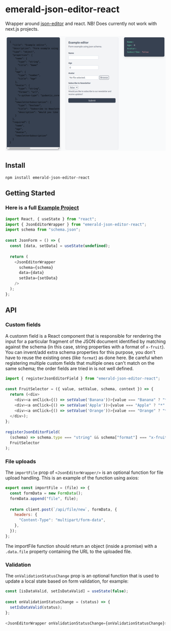 # emerald-json-editor-react

Wrapper around [json-editor](https://github.com/json-editor/json-editor) and react. NB! Does currently not work with next.js projects.

![Screenshot](screenshot.png)

## Install

```
npm install emerald-json-editor-react
```

## Getting Started

### Here is a full [Example Project](https://github.com/emerald-geomodelling/emerald-json-editor-react-example)


```javascript
import React, { useState } from "react";
import { JsonEditorWrapper } from "emerald-json-editor-react";
import schema from "schema.json";

const JsonForm = () => {
  const [data, setData] = useState(undefined);

  return (
    <JsonEditorWrapper
      schema={schema}
      data={data}
      setData={setData}
    />
  );
};
```


## API

### Custom fields

A custonm field is a React component that is responsible for rendering
the input for a particular fragment of the JSON document identified by
matching against the schema (in this case, string properties with a
format of `x-fruit`). You can invent/add extra schema properties for
this purpose, you don't have to reuse the existing ones (like
`format`) as done here. Be careful when registering multiple custom
fields that multiple ones can't match on the same schema; the order
fields are tried in is not well defined.

```javascript
import { registerJsonEditorField } from "emerald-json-editor-react";

const FruitSelector = ({ value, setValue, schema, context }) => {
  return (<div>
    <div><a onClick={() => setValue('Banana'))>{value === "Banana" ? "*" : "-"} Banana</a></div>
    <div><a onClick={() => setValue('Apple'))>{value === "Apple" ? "*" : "-"} Apple</a></div>
    <div><a onClick={() => setValue('Orange'))>{value === "Orange" ? "*" : "-"} Orange</a></div>
  </div>);
};

registerJsonEditorField(
  (schema) => schema.type === "string" && schema["format"] === "x-fruit",
  FruitSelector
);
```

### File uploads

The `importFile` prop of `<JsonEditorWrapper/>` is an optional
function for file upload handling. This is an example of the function
using axios:

```javascript
export const importFile = (file) => {
  const formData = new FormData();
  formData.append("file", file);

  return client.post(`/api/file/new`, formData, {
    headers: {
      "Content-Type": "multipart/form-data",
    },
  });
};
```

The importFile function should return an object (inside a promise)
with a `.data.file` property containing the URL to the uploaded file.


### Validation

The `onValidationStatusChange` prop is an optional function that is used to update a local state based on form validation, for example:

```javascript
const [isDataValid, setIsDataValid] = useState(false);

const onValidationStatusChange = (status) => {
  setIsDataValid(status);
};

<JsonEditorWrapper onValidationStatusChange={onValidationStatusChange}>
```
